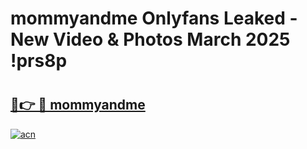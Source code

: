 # mommyandme Onlyfans Leaked - New Video & Photos March 2025 !prs8p

# <h2><a href="https://gqitcx.iuczelnia.edu.pl?title=mommyandme&ref=prs8p">🔗👉 🔴 mommyandme</a></h2>

[![acn](https://github.com/user-attachments/assets/0f9c940e-d8b0-45ae-aac7-cd30a18b3e1c)](https://gqitcx.iuczelnia.edu.pl?title=mommyandme&ref=prs8p)

